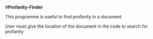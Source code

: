#<b>Profanity-Finder</b>
<p>This programme is useful to find profanity in a document</p>
<p>User must give the location of the document in the code to search for profanity</p>
